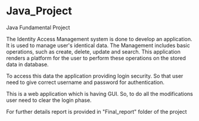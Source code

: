 # Java_Project
Java Fundamental Project

The Identity Access Management system is done to develop an application.
It is used to manage user's identical data. The Management includes basic operations, such as create, delete, update and search.
This application renders a platform for the user to perform these operations on the stored data in database. 

To access this data the application providing login security. So that user need to give
correct username and password for authentication.

This is a web application which is having GUI.
So, to do all the modifications user need to clear the login phase.

For further details report is provided in "Final_report" folder of the project 

